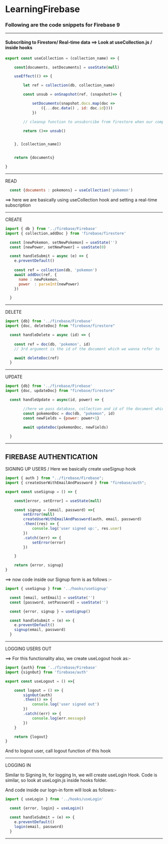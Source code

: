 # LearningFirebase

### Following are the code snippets for Firebase 9

---

#### Subscribing to Firestore/ Real-time data ==> Look at useCollection.js / inside hooks
```javascript
export const useCollection = (collection_name) => {

    const[documents, setDocuments] = useState(null)

    useEffect(() => {

        let ref = collection(db, collection_name)

        const unsub = onSnapshot(ref, (snapshot)=> {

            setDocuments(snapshot.docs.map(doc => 
                ({...doc.data() , id: doc.id})))
            })  

        // cleanup function to unsubsrcibe from firestore when our component unmounts

        return ()=> unsub()


    }, [collection_name])


    return {documents}

}
```


---
READ
```javascript
  const {documents : pokemons} = useCollection('pokemon')
```
==> here we are basically using useCollection hook and setting a real-time subscription

---
CREATE

```javascript
import { db } from '../firebase/Firebase'
import { collection,addDoc } from 'firebase/firestore'

  const [newPokemon, setNewPokemon] = useState('')
  const [newPower, setNewPower] = useState(0)

  const handleSubmit = async (e) => {
    e.preventDefault()
    
    const ref = collection(db, 'pokemon')
    await addDoc(ref, {
      name : newPokemon,
      power  : parseInt(newPower)
    })

  }
```
---
DELETE

```javascript
import {db} from '../firebase/Firebase'
import {doc, deleteDoc} from "firebase/firestore"

  const handleDelete = async (id) => {
    
    const ref = doc(db, 'pokemon', id)
    // 3rd argument is the id of the document which we wanna refer to

    await deleteDoc(ref)
  }

```
---
UPDATE
```javascript
import {db} from '../firebase/Firebase'
import {doc, updateDoc} from "firebase/firestore"

  const handleUpdate = async(id, power) => {

        //here we pass database, collection and id of the document which we wanna update
        const pokemonDoc = doc(db, "pokemon", id)
        const newFields = {power: power+1}
    
        await updateDoc(pokemonDoc, newFields)    

  }
```
---

## FIREBASE AUTHENTICATION

SIGNING UP USERS / Here we basically create useSignup hook

```javascript
import { auth } from "../firebase/Firebase";
import { createUserWithEmailAndPassword } from "firebase/auth";

export const useSignup = () => {

    const[error, setError] = useState(null)

    const signup = (email, password) =>{
        setError(null)
        createUserWithEmailAndPassword(auth, email, password)
        .then((res) => {
            console.log('user signed up:', res.user)
        })
        .catch((err) => {
            setError(error)
        })

    }

    return {error, signup}
}
```
==> now code inside our Signup form is as follows :-

```javascript
import { useSignup } from '../hooks/useSignup'

  const [email, setEmail] = useState('')
  const [password, setPassword] = useState('')

  const {error, signup } = useSignup()

  const handleSubmit = (e) => {
    e.preventDefault()
    signup(email, password)
  }

```
---
LOGGING USERS OUT

==> For this functionality also, we create useLogout hook as:- 

```javascript
import {auth} from '../firebase/Firebase'
import {signOut} from 'firebase/auth'

export const useLogout = () =>{

    const logout = () => {
        signOut(auth)
        .then(() => {
            console.log('user signed out')
        })
        .catch((err) => {
            console.log(err.message)
        })
    }

    return {logout}
}
```
And to logout user, call logout function of this hook

---

LOGGING IN 

Similar to Signing In, for logging In, we will create useLogin Hook. 
Code is similar, so look at useLogin.js inside hooks folder.

And code inside our logn-in form will look as follows:-

```javascript
import { useLogin } from '../hooks/useLogin'

  const {error, login} = useLogin()

  const handleSubmit = (e) => {
    e.preventDefault()
    login(email, password)
  }
```

---
